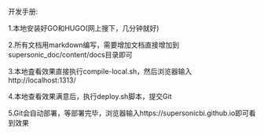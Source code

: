 开发手册:

1.本地安装好GO和HUGO(网上搜下，几分钟就好)

2.所有文档用markdown编写，需要增加文档直接增加到supersonic_doc/content/docs目录即可

3.本地査看效果直接执行compile-local.sh，然后浏览器输入http://localhost:1313/

4.本地查看效果满意后，执行deploy.sh脚本，提交Git

5.Git会自动部署，等部署完毕，浏览器输入https://supersonicbi.github.io即可看到效果
